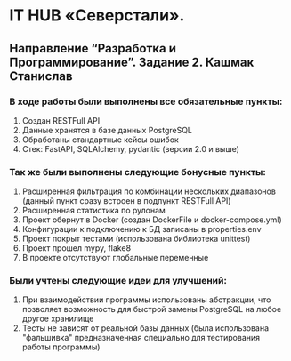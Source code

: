 # IT HUB «Северстали». 
## Направление “Разработка и Программирование”. Задание 2. Кашмак Станислав

### В ходе работы были выполнены все обязательные пункты:
1. Создан RESTFull API
2. Данные хранятся в базе данных PostgreSQL
3. Обработаны стандартные кейсы ошибок
4. Стек: FastAPI, SQLAlchemy, pydantic (версии 2.0 и выше)

### Так же были выполнены следующие бонусные пункты:
1. Расширенная фильтрация по комбинации нескольких диапазонов (данный пункт сразу встроен в подпункт RESTFull API)
2. Расширенная статистика по рулонам
3. Проект обернут в Docker (создан DockerFile и docker-compose.yml)
4. Конфигурации к подключению к БД записаны в properties.env
5. Проект покрыт тестами (использована библиотека unittest)
6. Проект прошел mypy, flake8
7. В проекте отсутствуют глобальные переменные

### Были учтены следующие идеи для улучшений:
1. При взаимодействии программы использованы абстракции, что позволяет возможность для быстрой замены PostgreSQL
   на любое другое хранилище
2. Тесты не зависят от реальной базы данных (была использована "фальшивка" предназначенная специально для тестирования
   работы программы)
